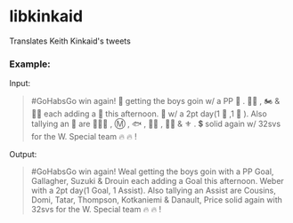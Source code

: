 # libkinkaid
Translates Keith Kinkaid's tweets

### Example:
Input:
> #GoHabsGo  win again! 🎡  getting the boys goin w/ a PP 🚨 . 👨🏼 , 🏍 & ✍🏽 each adding a 🚨 this afternoon. 🚀  w/ a 2pt day(1 🚨 ,1 🍎 ). Also tallying an 🍎  are 👨‍👦‍👦 , Ⓜ️ , 🐟 , 🧔🏻 , 👶🏻 & ⚜️ . 💲 solid again w/ 32svs for the W. Special team 🔥 🔥 !

Output:
> #GoHabsGo win again! Weal getting the boys goin with a PP Goal, Gallagher, Suzuki & Drouin each adding a Goal this afternoon. Weber with a 2pt day(1 Goal, 1 Assist). Also tallying an Assist are Cousins, Domi, Tatar, Thompson, Kotkaniemi & Danault, Price solid again with 32svs for the W. Special team 🔥 🔥 !

